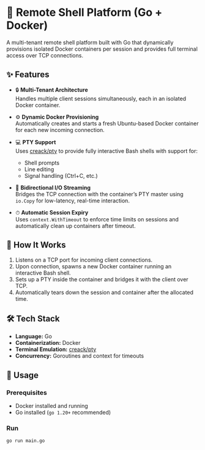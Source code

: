 # 🐚 Remote Shell Platform (Go + Docker)

A multi-tenant remote shell platform built with Go that dynamically provisions isolated Docker containers per session and provides full terminal access over TCP connections.

## ✨ Features

- 🔒 **Multi-Tenant Architecture**  
  Handles multiple client sessions simultaneously, each in an isolated Docker container.

- ⚙️ **Dynamic Docker Provisioning**  
  Automatically creates and starts a fresh Ubuntu-based Docker container for each new incoming connection.

- 💻 **PTY Support**  
  Uses [creack/pty](https://github.com/creack/pty) to provide fully interactive Bash shells with support for:
  - Shell prompts  
  - Line editing  
  - Signal handling (Ctrl+C, etc.)

- 🔁 **Bidirectional I/O Streaming**  
  Bridges the TCP connection with the container’s PTY master using `io.Copy` for low-latency, real-time interaction.

- ⏱ **Automatic Session Expiry**  
  Uses `context.WithTimeout` to enforce time limits on sessions and automatically clean up containers after timeout.

## 🚀 How It Works

1. Listens on a TCP port for incoming client connections.
2. Upon connection, spawns a new Docker container running an interactive Bash shell.
3. Sets up a PTY inside the container and bridges it with the client over TCP.
4. Automatically tears down the session and container after the allocated time.

## 🛠 Tech Stack

- **Language:** Go
- **Containerization:** Docker
- **Terminal Emulation:** [creack/pty](https://github.com/creack/pty)
- **Concurrency:** Goroutines and context for timeouts

## 🧪 Usage

### Prerequisites

- Docker installed and running
- Go installed (`go 1.20+` recommended)

### Run

```bash
go run main.go
